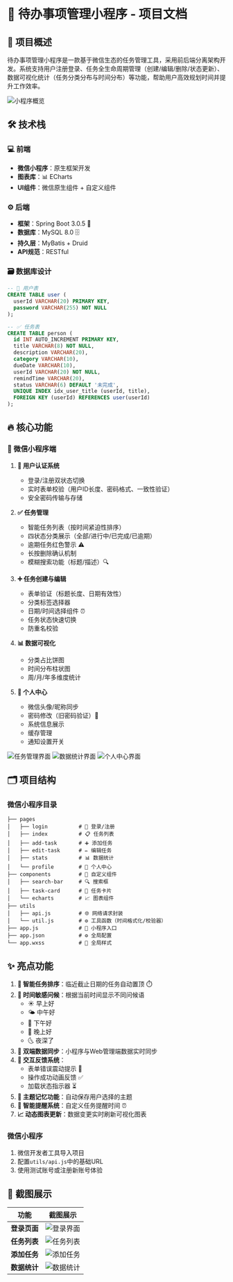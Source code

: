 # 📝 待办事项管理小程序 - 项目文档

## 🚀 项目概述  
待办事项管理小程序是一款基于微信生态的任务管理工具，采用前后端分离架构开发。系统支持用户注册登录、任务全生命周期管理（创建/编辑/删除/状态更新）、数据可视化统计（任务分类分布与时间分布）等功能，帮助用户高效规划时间并提升工作效率。

![小程序概览](https://github.com/user-attachments/assets/310345b5-e68e-4641-a7c5-8093a94f8876)

## 🛠 技术栈

### 💻 前端
- **微信小程序**：原生框架开发
- **图表库**：📊 ECharts
- **UI组件**：微信原生组件 + 自定义组件

### ⚙️ 后端
- **框架**：Spring Boot 3.0.5 🍃
- **数据库**：MySQL 8.0 🗄️
- **持久层**：MyBatis + Druid
- **API规范**：RESTful

### 🗃️ 数据库设计
```sql
-- 👤 用户表
CREATE TABLE user (
  userId VARCHAR(20) PRIMARY KEY,
  password VARCHAR(255) NOT NULL
);

-- ✅ 任务表
CREATE TABLE person (
  id INT AUTO_INCREMENT PRIMARY KEY,
  title VARCHAR(8) NOT NULL,
  description VARCHAR(20),
  category VARCHAR(10),
  dueDate VARCHAR(10),
  userId VARCHAR(20) NOT NULL,
  remindTime VARCHAR(20),
  status VARCHAR(6) DEFAULT '未完成',
  UNIQUE INDEX idx_user_title (userId, title),
  FOREIGN KEY (userId) REFERENCES user(userId)
);
```

## 🔥 核心功能

### 📱 微信小程序端
1. **🔐 用户认证系统**
   - 登录/注册双状态切换
   - 实时表单校验（用户ID长度、密码格式、一致性验证）
   - 安全密码传输与存储

2. **✅ 任务管理**
   - 智能任务列表（按时间紧迫性排序）
   - 四状态分类展示（全部/进行中/已完成/已逾期）
   - 逾期任务红色警示 ⚠️
   - 长按删除确认机制
   - 模糊搜索功能（标题/描述）🔍

3. **➕ 任务创建与编辑**
   - 表单验证（标题长度、日期有效性）
   - 分类标签选择器
   - 日期/时间选择组件 ⏰
   - 任务状态快速切换
   - 防重名校验

4. **📊 数据可视化**
   - 分类占比饼图
   - 时间分布柱状图
   - 周/月/年多维度统计

5. **👤 个人中心**
   - 微信头像/昵称同步
   - 密码修改（旧密码验证）🔑
   - 系统信息展示
   - 缓存管理
   - 通知设置开关

![任务管理界面](https://github.com/user-attachments/assets/aaa15a0f-cebb-425f-b420-1ff310e5a976)
![数据统计界面](https://github.com/user-attachments/assets/267cf403-c7ee-44d1-b5ce-e38fb67205ee)
![个人中心界面](https://github.com/user-attachments/assets/251a11b4-0b85-42a8-b565-85246678259e)

## 🗂 项目结构

### 微信小程序目录
```
├── pages
│   ├── login          # 🔐 登录/注册
│   ├── index          # 📋 任务列表
│   ├── add-task       # ➕ 添加任务
│   ├── edit-task      # ✏️ 编辑任务
│   ├── stats          # 📊 数据统计
│   └── profile        # 👤 个人中心
├── components         # 🧩 自定义组件
│   ├── search-bar     # 🔍 搜索框
│   ├── task-card      # 📝 任务卡片
│   └── echarts        # 📈 图表组件
├── utils
│   ├── api.js         # 🌐 网络请求封装
│   └── util.js        # ⚙️ 工具函数（时间格式化/校验器）
├── app.js             # 🚀 小程序入口
├── app.json           # ⚙️ 全局配置
└── app.wxss           # 🎨 全局样式
```

## ✨ 亮点功能
1. **🧠 智能任务排序**：临近截止日期的任务自动置顶 ⏱️  
2. **🌅 时间敏感问候**：根据当前时间显示不同问候语  
   - ☀️ 早上好
   - 🌤️ 中午好
   - 🌇 下午好
   - 🌙 晚上好
   - 🌜 夜深了
3. **🔄 双端数据同步**：小程序与Web管理端数据实时同步  
4. **💫 交互反馈系统**：
   - 表单错误震动提示 📳
   - 操作成功动画反馈 ✅
   - 加载状态指示器 ⏳
5. **🎨 主题记忆功能**：自动保存用户选择的主题  
6. **🔔 智能提醒系统**：自定义任务提醒时间 ⏰  
7. **📈 动态图表更新**：数据变更实时刷新可视化图表  


### 微信小程序
1. 微信开发者工具导入项目
2. 配置`utils/api.js`中的基础URL
3. 使用测试账号或注册新账号体验

## 📸 截图展示
| 功能         | 截图展示 |
|--------------|----------|
| **登录页面** | ![登录界面](media/image5.png) |
| **任务列表** | ![任务列表](media/image6.png) |
| **添加任务** | ![添加任务](media/image11.png) |
| **数据统计** | ![数据统计](media/image22.png) |

